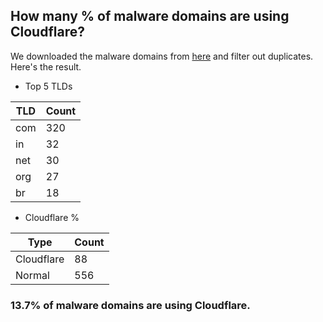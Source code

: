 ## How many % of malware domains are using Cloudflare?


We downloaded the malware domains from [here](https://urlhaus.abuse.ch) and filter out duplicates.
Here's the result.


[//]: # (start replacement)


- Top 5 TLDs

| TLD | Count |
| --- | --- |
| com | 320 |
| in | 32 |
| net | 30 |
| org | 27 |
| br | 18 |


- Cloudflare %

| Type | Count |
| --- | --- |
| Cloudflare | 88 |
| Normal | 556 |


### 13.7% of malware domains are using Cloudflare.